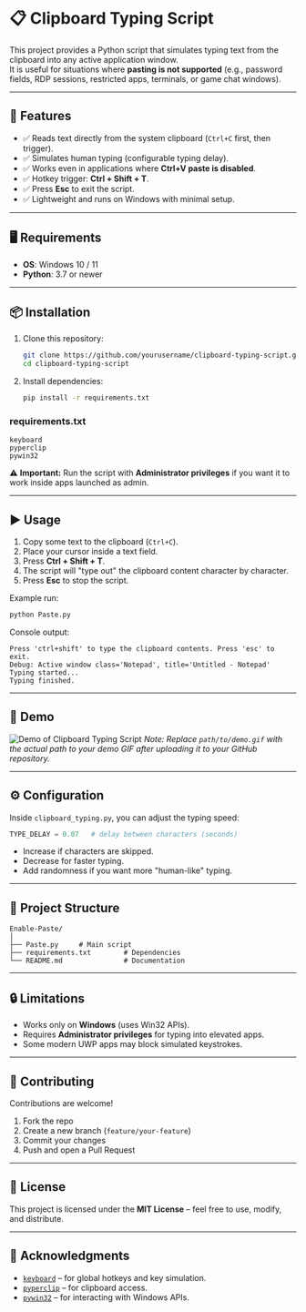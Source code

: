 # 📋 Clipboard Typing Script

This project provides a Python script that simulates typing text from the clipboard into any active application window.  
It is useful for situations where **pasting is not supported** (e.g., password fields, RDP sessions, restricted apps, terminals, or game chat windows).

---

## 🚀 Features
- ✅ Reads text directly from the system clipboard (`Ctrl+C` first, then trigger).
- ✅ Simulates human typing (configurable typing delay).
- ✅ Works even in applications where **Ctrl+V paste is disabled**.
- ✅ Hotkey trigger: **Ctrl + Shift + T**.
- ✅ Press **Esc** to exit the script.
- ✅ Lightweight and runs on Windows with minimal setup.

---

## 🖥️ Requirements
- **OS**: Windows 10 / 11  
- **Python**: 3.7 or newer  

---

## 📦 Installation

1. Clone this repository:
   ```bash
   git clone https://github.com/yourusername/clipboard-typing-script.git
   cd clipboard-typing-script
   ```

2. Install dependencies:
   ```bash
   pip install -r requirements.txt
   ```

### requirements.txt
```
keyboard
pyperclip
pywin32
```

⚠️ **Important:** Run the script with **Administrator privileges** if you want it to work inside apps launched as admin.

---

## ▶️ Usage

1. Copy some text to the clipboard (`Ctrl+C`).
2. Place your cursor inside a text field.
3. Press **Ctrl + Shift + T**.
4. The script will "type out" the clipboard content character by character.
5. Press **Esc** to stop the script.

Example run:
```bash
python Paste.py
```

Console output:
```
Press 'ctrl+shift' to type the clipboard contents. Press 'esc' to exit.
Debug: Active window class='Notepad', title='Untitled - Notepad'
Typing started...
Typing finished.
```

---

## 🎥 Demo

![Demo of Clipboard Typing Script](path/to/demo.gif)
*Note: Replace `path/to/demo.gif` with the actual path to your demo GIF after uploading it to your GitHub repository.*

---

## ⚙️ Configuration

Inside `clipboard_typing.py`, you can adjust the typing speed:
```python
TYPE_DELAY = 0.07   # delay between characters (seconds)
```

* Increase if characters are skipped.
* Decrease for faster typing.
* Add randomness if you want more "human-like" typing.

---

## 📂 Project Structure

```
Enable-Paste/
│
├── Paste.py     # Main script
├── requirements.txt        # Dependencies
└── README.md               # Documentation
```

---

## 🔒 Limitations

* Works only on **Windows** (uses Win32 APIs).
* Requires **Administrator privileges** for typing into elevated apps.
* Some modern UWP apps may block simulated keystrokes.

---

## 🤝 Contributing

Contributions are welcome!

1. Fork the repo
2. Create a new branch (`feature/your-feature`)
3. Commit your changes
4. Push and open a Pull Request

---

## 📜 License

This project is licensed under the **MIT License** – feel free to use, modify, and distribute.

---

## 🙌 Acknowledgments

* [`keyboard`](https://pypi.org/project/keyboard/) – for global hotkeys and key simulation.
* [`pyperclip`](https://pypi.org/project/pyperclip/) – for clipboard access.
* [`pywin32`](https://pypi.org/project/pywin32/) – for interacting with Windows APIs.
